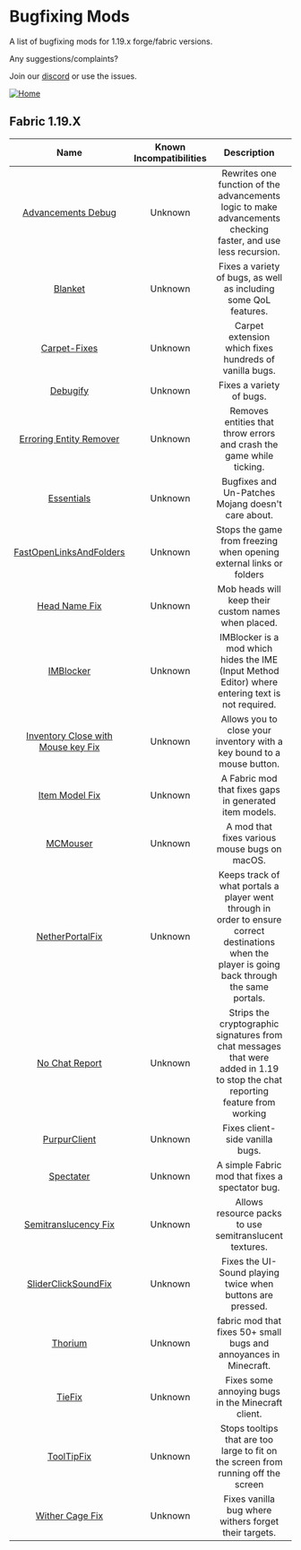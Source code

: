 # Bugfixing Mods

A list of bugfixing mods for 1.19.x forge/fabric versions.

Any suggestions/complaints?

Join our [discord](https://discord.gg/8nzHYhVUQS) or use the issues.

[![Home](https://i.imgur.com/zGuelkW.png)](/README.md)

## Fabric 1.19.X

| Name | Known Incompatibilities | Description | Author | Bugfixing | [Label](/README.md#labels) |
| :--: | :-------------------: | :-------: | :---: | :---: | :---: |
| [Advancements Debug](https://www.curseforge.com/minecraft/mc-mods/advancements-debug) | Unknown | Rewrites one function of the advancements logic to make advancements checking faster, and use less recursion. | thetechnici4n | Client | none |
| [Blanket](https://modrinth.com/mod/blanket) | Unknown | Fixes a variety of bugs, as well as including some QoL features. | KosmX | Client | none |
| [Carpet-Fixes](https://modrinth.com/mod/carpet-fixes) | Unknown | Carpet extension which fixes hundreds of vanilla bugs. | FXMORIN | Both | none |
| [Debugify](https://modrinth.com/mod/debugify) | Unknown | Fixes a variety of bugs. | IsXander | Both | none |
| [Erroring Entity Remover](https://www.curseforge.com/minecraft/mc-mods/erroring-entity-remover)| Unknown | Removes entities that throw errors and crash the game while ticking. | The_Fireplace | Both | Unstable (2) |
| [Essentials](https://modrinth.com/mod/essentials) | Unknown | Bugfixes and Un-Patches Mojang doesn't care about. | cxlina | Client | none |
| [FastOpenLinksAndFolders](https://www.curseforge.com/minecraft/mc-mods/fastopenlinksandfolders) | Unknown | Stops the game from freezing when opening external links or folders | altrisi | Client | none |
| [Head Name Fix](https://modrinth.com/mod/headfix) | Unknown | Mob heads will keep their custom names when placed. | manyrandomthings | Server | none |
| [IMBlocker](https://modrinth.com/mod/imblocker) | Unknown | IMBlocker is a mod which hides the IME (Input Method Editor) where entering text is not required. | mrjesen | Client | none |
| [Inventory Close with Mouse key Fix](https://modrinth.com/mod/invclosefix) | Unknown | Allows you to close your inventory with a key bound to a mouse button. | KosmX | Client | none |
| [Item Model Fix](https://modrinth.com/mod/item-model-fix) | Unknown | A Fabric mod that fixes gaps in generated item models. | Pepper | Client | none |
| [MCMouser](https://www.curseforge.com/minecraft/mc-mods/mcmouser) | Unknown | A mod that fixes various mouse bugs on macOS. | ViRb3 | Client | none |
| [NetherPortalFix](https://www.curseforge.com/minecraft/mc-mods/netherportalfix-fabric) | Unknown | Keeps track of what portals a player went through in order to ensure correct destinations when the player is going back through the same portals. | BlayTheNinth | Server | none |
| [No Chat Report](https://www.curseforge.com/minecraft/mc-mods/no-chat-reports) | Unknown | Strips the cryptographic signatures from chat messages that were added in 1.19 to stop the chat reporting feature from working | Aizistral | Both | None |
| [PurpurClient](https://modrinth.com/mod/purpurclient) | Unknown | Fixes client-side vanilla bugs. | BillyGalbreath | Client | None |
| [Spectater](https://modrinth.com/mod/spectater) | Unknown | A simple Fabric mod that fixes a spectator bug. | The-PPWD | Client | None |
| [Semitranslucency Fix](https://modrinth.com/mod/semitranslucency) | Unknown | Allows resource packs to use semitranslucent textures. | ruvaldak | Client | none |
| [SliderClickSoundFix](https://modrinth.com/mod/sliderclicksoundfix) | Unknown | Fixes the UI-Sound playing twice when buttons are pressed. | cxlina | Client | None |
| [Thorium](https://modrinth.com/mod/thorium) | Unknown | fabric mod that fixes 50+ small bugs and annoyances in Minecraft. | NoahvdAa | Both | None |
| [TieFix](https://modrinth.com/mod/tiefix) | Unknown | Fixes some annoying bugs in the Minecraft client. | j-tai | Client | none |
| [ToolTipFix](https://modrinth.com/mod/tooltipfix) | Unknown | Stops tooltips that are too large to fit on the screen from running off the screen | Kryptonaught | Client | none |
| [Wither Cage Fix](https://modrinth.com/mod/wither-cage-fix) | Unknown | Fixes vanilla bug where withers forget their targets. | supersaiyansubtlety | Server | none |
